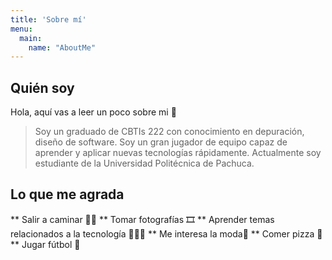```yaml
---
title: 'Sobre mí'
menu:
  main:
    name: "AboutMe"
---
```


## Quién soy

Hola, aquí vas a leer un poco sobre mi 🤩

> Soy un graduado de CBTIs 222 con conocimiento en depuración, diseño de software. Soy un gran jugador 
> de equipo capaz de aprender y aplicar nuevas tecnologías rápidamente. Actualmente soy estudiante de la 
> Universidad Politécnica de Pachuca.

## Lo que me agrada

** Salir a caminar 🚶🏻
** Tomar fotografías 🎞️
** Aprender temas relacionados a la tecnología 👨🏻‍💻
** Me interesa la moda👗
** Comer pizza 🍕
** Jugar fútbol 🥅


